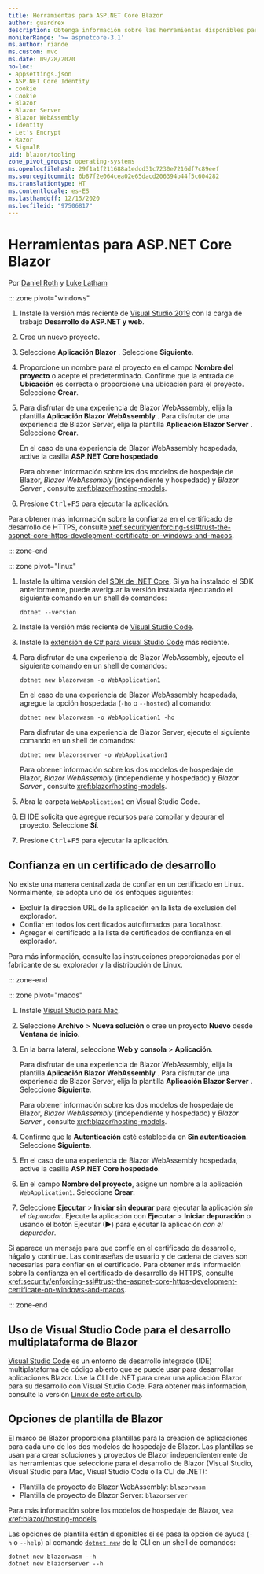 ```yaml
---
title: Herramientas para ASP.NET Core Blazor
author: guardrex
description: Obtenga información sobre las herramientas disponibles para compilar aplicaciones de Blazor.
monikerRange: '>= aspnetcore-3.1'
ms.author: riande
ms.custom: mvc
ms.date: 09/28/2020
no-loc:
- appsettings.json
- ASP.NET Core Identity
- cookie
- Cookie
- Blazor
- Blazor Server
- Blazor WebAssembly
- Identity
- Let's Encrypt
- Razor
- SignalR
uid: blazor/tooling
zone_pivot_groups: operating-systems
ms.openlocfilehash: 29f1a1f211688a1edcd31c7230e7216df7c89eef
ms.sourcegitcommit: 6b87f2e064cea02e65dacd206394b44f5c604282
ms.translationtype: HT
ms.contentlocale: es-ES
ms.lasthandoff: 12/15/2020
ms.locfileid: "97506817"
---
```

# <a name="tooling-for-aspnet-core-no-locblazor"></a>Herramientas para ASP.NET Core Blazor

Por [Daniel Roth](https://github.com/danroth27) y [Luke Latham](https://github.com/guardrex)

::: zone pivot="windows"

1. Instale la versión más reciente de [Visual Studio 2019](https://visualstudio.microsoft.com/downloads/) con la carga de trabajo **Desarrollo de ASP.NET y web**.

1. Cree un nuevo proyecto.

1. Seleccione **Aplicación Blazor** . Seleccione **Siguiente**.

1. Proporcione un nombre para el proyecto en el campo **Nombre del proyecto** o acepte el predeterminado. Confirme que la entrada de **Ubicación** es correcta o proporcione una ubicación para el proyecto. Seleccione **Crear**.

1. Para disfrutar de una experiencia de Blazor WebAssembly, elija la plantilla **Aplicación Blazor WebAssembly** . Para disfrutar de una experiencia de Blazor Server, elija la plantilla **Aplicación Blazor Server** . Seleccione **Crear**.

   En el caso de una experiencia de Blazor WebAssembly hospedada, active la casilla **ASP.NET Core hospedado**.

   Para obtener información sobre los dos modelos de hospedaje de Blazor, *Blazor WebAssembly* (independiente y hospedado) y *Blazor Server* , consulte <xref:blazor/hosting-models>.

1. Presione <kbd>Ctrl</kbd>+<kbd>F5</kbd> para ejecutar la aplicación.

Para obtener más información sobre la confianza en el certificado de desarrollo de HTTPS, consulte <xref:security/enforcing-ssl#trust-the-aspnet-core-https-development-certificate-on-windows-and-macos>.

::: zone-end

::: zone pivot="linux"

1. Instale la última versión del [SDK de .NET Core](https://dotnet.microsoft.com/download). Si ya ha instalado el SDK anteriormente, puede averiguar la versión instalada ejecutando el siguiente comando en un shell de comandos:

   ```dotnetcli
   dotnet --version
   ```

1. Instale la versión más reciente de [Visual Studio Code](https://code.visualstudio.com).

1. Instale la [extensión de C# para Visual Studio Code](https://marketplace.visualstudio.com/items?itemName=ms-dotnettools.csharp) más reciente.

1. Para disfrutar de una experiencia de Blazor WebAssembly, ejecute el siguiente comando en un shell de comandos:

   ```dotnetcli
   dotnet new blazorwasm -o WebApplication1
   ```

   En el caso de una experiencia de Blazor WebAssembly hospedada, agregue la opción hospedada (`-ho` o `--hosted`) al comando:
   
   ```dotnetcli
   dotnet new blazorwasm -o WebApplication1 -ho
   ```
   
   Para disfrutar de una experiencia de Blazor Server, ejecute el siguiente comando en un shell de comandos:

   ```dotnetcli
   dotnet new blazorserver -o WebApplication1
   ```

   Para obtener información sobre los dos modelos de hospedaje de Blazor, *Blazor WebAssembly* (independiente y hospedado) y *Blazor Server* , consulte <xref:blazor/hosting-models>.

1. Abra la carpeta `WebApplication1` en Visual Studio Code.

1. El IDE solicita que agregue recursos para compilar y depurar el proyecto. Seleccione **Sí**.

1. Presione <kbd>Ctrl</kbd>+<kbd>F5</kbd> para ejecutar la aplicación.

## <a name="trust-a-development-certificate"></a>Confianza en un certificado de desarrollo

No existe una manera centralizada de confiar en un certificado en Linux. Normalmente, se adopta uno de los enfoques siguientes:

* Excluir la dirección URL de la aplicación en la lista de exclusión del explorador.
* Confiar en todos los certificados autofirmados para `localhost`.
* Agregar el certificado a la lista de certificados de confianza en el explorador.

Para más información, consulte las instrucciones proporcionadas por el fabricante de su explorador y la distribución de Linux.

::: zone-end

::: zone pivot="macos"

1. Instale [Visual Studio para Mac](https://visualstudio.microsoft.com/vs/mac/).

1. Seleccione **Archivo** > **Nueva solución** o cree un proyecto **Nuevo** desde **Ventana de inicio**.

1. En la barra lateral, seleccione **Web y consola** > **Aplicación**.

   Para disfrutar de una experiencia de Blazor WebAssembly, elija la plantilla **Aplicación Blazor WebAssembly** . Para disfrutar de una experiencia de Blazor Server, elija la plantilla **Aplicación Blazor Server** . Seleccione **Siguiente**.

   Para obtener información sobre los dos modelos de hospedaje de Blazor, *Blazor WebAssembly* (independiente y hospedado) y *Blazor Server* , consulte <xref:blazor/hosting-models>.

1. Confirme que la **Autenticación** esté establecida en **Sin autenticación**. Seleccione **Siguiente**.

1. En el caso de una experiencia de Blazor WebAssembly hospedada, active la casilla **ASP.NET Core hospedado**.

1. En el campo **Nombre del proyecto**, asigne un nombre a la aplicación `WebApplication1`. Seleccione **Crear**.

1. Seleccione **Ejecutar** > **Iniciar sin depurar** para ejecutar la aplicación *sin el depurador*. Ejecute la aplicación con **Ejecutar** > **Iniciar depuración** o usando el botón Ejecutar (&#9654;) para ejecutar la aplicación *con el depurador*.

Si aparece un mensaje para que confíe en el certificado de desarrollo, hágalo y continúe. Las contraseñas de usuario y de cadena de claves son necesarias para confiar en el certificado. Para obtener más información sobre la confianza en el certificado de desarrollo de HTTPS, consulte <xref:security/enforcing-ssl#trust-the-aspnet-core-https-development-certificate-on-windows-and-macos>.

::: zone-end

## <a name="use-visual-studio-code-for-cross-platform-no-locblazor-development"></a>Uso de Visual Studio Code para el desarrollo multiplataforma de Blazor

[Visual Studio Code](https://code.visualstudio.com/) es un entorno de desarrollo integrado (IDE) multiplataforma de código abierto que se puede usar para desarrollar aplicaciones Blazor. Use la CLI de .NET para crear una aplicación Blazor para su desarrollo con Visual Studio Code. Para obtener más información, consulte la versión [Linux de este artículo](/aspnet/core/blazor/tooling?pivots=linux).

## <a name="no-locblazor-template-options"></a>Opciones de plantilla de Blazor

El marco de Blazor proporciona plantillas para la creación de aplicaciones para cada uno de los dos modelos de hospedaje de Blazor. Las plantillas se usan para crear soluciones y proyectos de Blazor independientemente de las herramientas que seleccione para el desarrollo de Blazor (Visual Studio, Visual Studio para Mac, Visual Studio Code o la CLI de .NET):

* Plantilla de proyecto de Blazor WebAssembly: `blazorwasm`
* Plantilla de proyecto de Blazor Server: `blazorserver`

Para más información sobre los modelos de hospedaje de Blazor, vea <xref:blazor/hosting-models>.

Las opciones de plantilla están disponibles si se pasa la opción de ayuda (`-h` o `--help`) al comando [`dotnet new`](/dotnet/core/tools/dotnet-new) de la CLI en un shell de comandos:

```dotnetcli
dotnet new blazorwasm --h
dotnet new blazorserver --h
```
